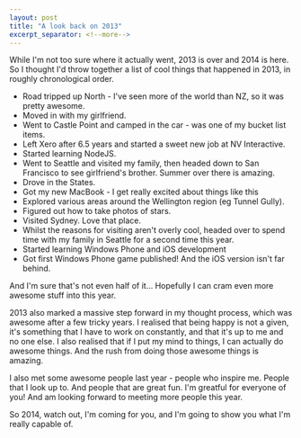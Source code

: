 ```yaml
---
layout: post
title: "A look back on 2013"
excerpt_separator: <!--more-->
---
```

While I'm not too sure where it actually went, 2013 is over and 2014 is here. So I thought I'd throw together a list of cool things that happened in 2013, in roughly chronological order.<!--more-->

* Road tripped up North - I've seen more of the world than NZ, so it was pretty awesome.
* Moved in with my girlfriend.
* Went to Castle Point and camped in the car - was one of my bucket list items.
* Left Xero after 6.5 years and started a sweet new job at NV Interactive.
* Started learning NodeJS.
* Went to Seattle and visited my family, then headed down to San Francisco to see girlfriend's brother. Summer over there is amazing.
* Drove in the States.
* Got my new MacBook - I get really excited about things like this
* Explored various areas around the Wellington region (eg Tunnel Gully).
* Figured out how to take photos of stars.
* Visited Sydney. Love that place.
* Whilst the reasons for visiting aren't overly cool, headed over to spend time with my family in Seattle for a second time this year.
* Started learning Windows Phone and iOS development
* Got first Windows Phone game published! And the iOS version isn't far behind.

And I'm sure that's not even half of it... Hopefully I can cram even more awesome stuff into this year.

2013 also marked a massive step forward in my thought process, which was awesome after a few tricky years. I realised that being happy is not a given, it's something that I have to work on constantly, and that it's up to me and no one else. I also realised that if I put my mind to things, I can actually do awesome things. And the rush from doing those awesome things is amazing.

I also met some awesome people last year - people who inspire me. People that I look up to. And people that are great fun. I'm greatful for everyone of you! And am looking forward to meeting more people this year.

So 2014, watch out, I'm coming for you, and I'm going to show you what I'm really capable of.